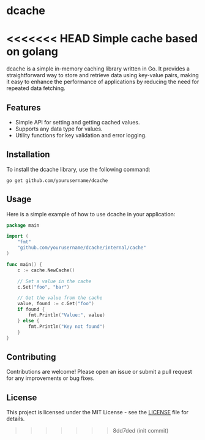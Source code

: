 # dcache
<<<<<<< HEAD
Simple cache based on golang
=======

dcache is a simple in-memory caching library written in Go. It provides a straightforward way to store and retrieve data using key-value pairs, making it easy to enhance the performance of applications by reducing the need for repeated data fetching.

## Features

- Simple API for setting and getting cached values.
- Supports any data type for values.
- Utility functions for key validation and error logging.

## Installation

To install the dcache library, use the following command:

```
go get github.com/yourusername/dcache
```

## Usage

Here is a simple example of how to use dcache in your application:

```go
package main

import (
    "fmt"
    "github.com/yourusername/dcache/internal/cache"
)

func main() {
    c := cache.NewCache()

    // Set a value in the cache
    c.Set("foo", "bar")

    // Get the value from the cache
    value, found := c.Get("foo")
    if found {
        fmt.Println("Value:", value)
    } else {
        fmt.Println("Key not found")
    }
}
```

## Contributing

Contributions are welcome! Please open an issue or submit a pull request for any improvements or bug fixes.

## License

This project is licensed under the MIT License - see the [LICENSE](LICENSE) file for details.
>>>>>>> 8dd7ded (init commit)
